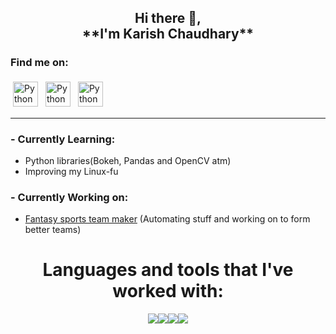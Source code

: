 <div align="center">
 <h2> Hi there 👋,<br>**I'm Karish Chaudhary**<br></h2>
</div>

### **Find me on:**
<p align="left">
 <a href="https://www.linkedin.com/in/karish-chaudhary/"> <img src="https://img.icons8.com/fluency/48/000000/linkedin.png" alt="Python" height="40" style="vertical-align:top; margin:4px"></a> 
 <a href="mailto:karish.ch15@gmail.com"> <img src="https://img.icons8.com/color/48/000000/gmail-new.png" alt="Python" height="40" style="vertical-align:top; margin:4px"></a>
 <a href="https://www.instagram.com/karish.15/"> <img src="https://img.icons8.com/fluency/48/000000/instagram-new.png" alt="Python" height="40" style="vertical-align:top; margin:4px"></a>
</p>

---

### - **Currently Learning**:  

  - Python libraries(Bokeh, Pandas and OpenCV atm)
  - Improving my Linux-fu

### - **Currently Working on**:

  - [Fantasy sports team maker](https://github.com/Karish-15/Fantasy-Sports-Team-Maker) (Automating stuff and working on to form better teams)



<h1 align = "center">Languages and tools that I've worked with:</h1> 
<div align="center">
 <img src="https://img.icons8.com/color/48/000000/c-programming.png"/><img src="https://img.icons8.com/color/48/000000/c-plus-plus-logo.png"/><img src="https://img.icons8.com/color/48/000000/python--v2.png"/><img src="https://img.icons8.com/color/48/000000/git.png"/>

 </div>
